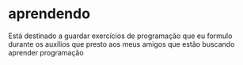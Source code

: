 # aprendendo
Está destinado a guardar exercícios de programação que eu formulo durante os auxílios que presto aos meus amigos que estão buscando aprender programação
